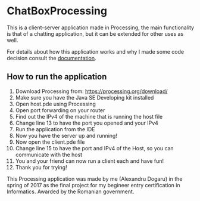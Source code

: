 # ChatBoxProcessing
This is a client-server application made in Processing, the main functionality is that of a chatting application, but it can be extended for other uses as well.

For details about how this application works and why I made some code decision consult the [documentation](Documentation_ChatBox.md).

## How to run the application
1. Download Processing from: https://processing.org/download/
2. Make sure you have the Java SE Developing kit installed
3. Open host.pde using Processing
4. Open port forwarding on your router
5. Find out the IPv4 of the machine that is running the host file
6. Change line 13 to have the port you opened and your IPv4
7. Run the application from the IDE
8. Now you have the server up and running!
9. Now open the client.pde file
10. Change line 15 to have the port and IPv4 of the Host, so you can communicate with the host
11. You and your friend can now run a client each and have fun!
12. Thank you for trying!

This Processing application was made by me (Alexandru Dogaru) in the spring of 2017 as the final project for my begineer entry certification in Informatics. Awarded by the Romanian government.
